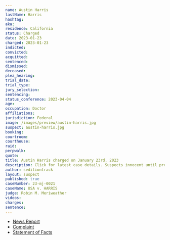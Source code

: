 ```yaml
---
name: Austin Harris
lastName: Harris
hashtag:
aka:
residence: California
status: Charged
date: 2023-01-23
charged: 2023-01-23
indicted:
convicted:
acquitted:
sentenced:
dismissed:
deceased:
plea_hearing:
trial_date:
trial_type:
jury_selection:
sentencing:
status_conference: 2023-04-04
age:
occupation: Doctor
affiliations:
jurisdiction: Federal
image: /images/preview/austin-harris.jpg
suspect: austin-harris.jpg
booking:
courtroom:
courthouse:
raid:
perpwalk:
quote:
title: Austin Harris charged on January 23rd, 2023
description: Click for latest case details. Suspects innocent until proven guilty.
author: seditiontrack
layout: suspect
published: true
caseNumber: 23-mj-0021
caseName: USA v. HARRIS
judge: Robin M. Meriweather
videos:
charges:
sentence:
---
```

- [News Report](https://news.yahoo.com/doctor-faces-jan-6-charges-150131506.html?guccounter=1&guce_referrer=aHR0cHM6Ly93d3cuZ29vZ2xlLmNvbS8&guce_referrer_sig=AQAAAI-NqzalFyhZ1b9--Dlz1G3f6QEvt5rgYuhsGXhk6i-GzE77JVj_dEWwxbhionD0Pl2XheAFkQ4TqiA76gQd4ygkCFvB2tpabPe3lqgMTwHT39oFXxQDhGO_F_Wt_apuA_PHlgNvMgHMK6rlxA1_w8F1X6HO2cO6OBepYKp5R05l)
- [Complaint](https://www.justice.gov/usao-dc/case-multi-defendant/file/1567431/download)
- [Statement of Facts](https://www.justice.gov/usao-dc/case-multi-defendant/file/1567436/download)
